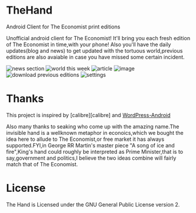 # TheHand
Android Client for The Economist print editions

Unofficial android client for The Economist! It'll bring you each fresh edition of The Economist in time,with your phone! Also you'll
have the daily updates(blog and news) to get updated with the tortuous world,previous editions are also avaiable in case you have missed 
some certain incident.

![news section][news]
![world this week][world-this-week]
![article][article] 
![image][article-image-view]
![download previous editions][download-previous-editions]
![settings][settings]

# Thanks
This project is inspired by [calibre][calibre] and [WordPress-Android][WordPress-Android-github]

Also many thanks to seaking who come up with the amazing name.The invisible hand is a wellknown metaphor in econoics,which we bought the idea here
to allude to The Economist,or free market it has always supported.FYI,in George RR Martin's master piece "A song of ice and fire",King's hand could 
roughly be interpreted as Prime Minister,that is to say,government and politics,I believe the two ideas combine will fairly match that of The Economist.

# License
The Hand is Licensed under the GNU General Public License version 2.


[news]: https://raw.githubusercontent.com/TheHandApp/TheHand/master/art/news.jpg
[world-this-week]: https://raw.githubusercontent.com/TheHandApp/TheHand/master/art/world-this-week.jpg
[article]: https://raw.githubusercontent.com/TheHandApp/TheHand/master/art/article.jpg
[article-image-view]: https://raw.githubusercontent.com/TheHandApp/TheHand/master/art/article-image-view.jpg
[download-previous-editions]: https://raw.githubusercontent.com/TheHandApp/TheHand/master/art/download-previous-editions.jpg
[settings]: https://raw.githubusercontent.com/TheHandApp/TheHand/master/art/settings.jpg
[calibre-github]: https://github.com/kovidgoyal/calibre
[WordPress-Android-github]: https://github.com/wordpress-mobile/WordPress-Android